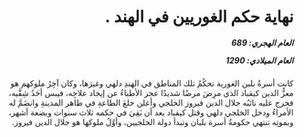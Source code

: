 <h1 dir="rtl">نهاية حكم الغوريين في الهند .</h1>

<h5 dir="rtl">العام الهجري:  689

العام الميلادي: 1290

</h5>

<p dir="rtl">كانت أسرةُ بلبن الغورية تحكُمُ تلك المناطق في الهندِ دلهي وغيرَها، وكان آخِرُ ملوكهم هو معزُّ الدين كيقباد الذي مرِضَ مرضًا شديدًا عجز الأطباءُ عن إيجاد علاجِه، فيبس أحَدُ شِقَّيه، فخرج عليه نائبُه جلال الدين فيروز الخلجي وأعلن خلعَ الطاعةِ في ظاهر المدينةِ وانضَمَّ له الأمراءُ ودخل الخلجي دلهي وقتل كيقباد بعد أن بَقِيَ في حكمه ثلاث سنوات وبضعة أشهر، وبموتِه تنتهي حكومةُ أسرة بلبان وتبدأ دولة الخلجيين، وأوَّلُ ملوكها هو جلال الدين فيروز.</p></br>
